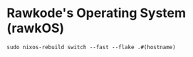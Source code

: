 # Rawkode's Operating System (rawkOS)

```shell {"id":"01J6HHJDW3A84XPHVHSWC3DC6W","interpreter":"/usr/bin/env bash","name":"deploy"}
sudo nixos-rebuild switch --fast --flake .#(hostname)
```
